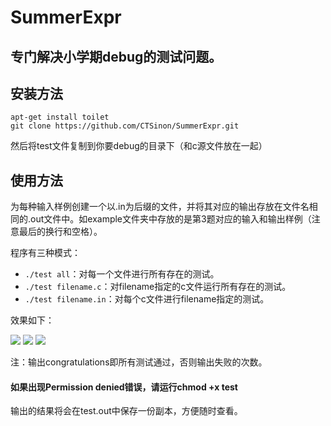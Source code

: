# SummerExpr

## 专门解决小学期debug的测试问题。

## 安装方法

```
apt-get install toilet
git clone https://github.com/CTSinon/SummerExpr.git
```

然后将test文件复制到你要debug的目录下（和c源文件放在一起）

## 使用方法

为每种输入样例创建一个以.in为后缀的文件，并将其对应的输出存放在文件名相同的.out文件中。如example文件夹中存放的是第3题对应的输入和输出样例（注意最后的换行和空格）。

程序有三种模式：

- `./test all`：对每一个文件进行所有存在的测试。
- `./test filename.c`：对filename指定的c文件运行所有存在的测试。
- `./test filename.in`：对每个c文件进行filename指定的测试。

效果如下：

![](https://tva1.sinaimg.cn/large/007S8ZIlly1gg4x7wn916j31c00u07eq.jpg)
![](https://tva1.sinaimg.cn/large/007S8ZIlly1gg4x7wy5vvj31c00u0dqv.jpg)
![](https://tva1.sinaimg.cn/large/007S8ZIlly1gg4xu435njj31c00u0akt.jpg)

注：输出congratulations即所有测试通过，否则输出失败的次数。

#### 如果出现Permission denied错误，请运行chmod +x test

输出的结果将会在test.out中保存一份副本，方便随时查看。
